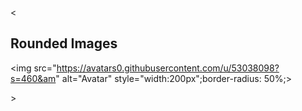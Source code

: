 <<html>

<body>

<h2>Rounded Images</h2>

<img src="https://avatars0.githubusercontent.com/u/53038098?s=460&am" alt="Avatar" style="width:200px";border-radius: 50%;>

</body>
</html> 
>
